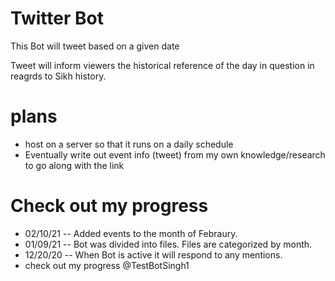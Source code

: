 # Twitter Bot
This Bot will tweet based on a given date

Tweet will inform viewers the historical reference of the day in question
in reagrds to Sikh history. 

# plans
 * host on a server so that it runs on a daily schedule
 * Eventually write out event info (tweet) from my own knowledge/research to go along with the link

# Check out my progress
 * 02/10/21 -- Added events to the month of Febraury.
 * 01/09/21 -- Bot was divided into files. Files are categorized by month. 
 * 12/20/20 -- When Bot is active it will respond to any mentions.
 * check out my progress @TestBotSingh1

